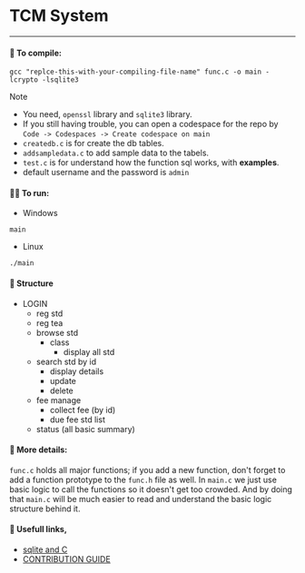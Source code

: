 # TCM System
***

#### 🤖 To compile:
```
gcc "replce-this-with-your-compiling-file-name" func.c -o main -lcrypto -lsqlite3
```

> [!NOTE]  
> - You need, ```openssl``` library and ```sqlite3``` library.
> - If you still having trouble, you can open a codespace for the repo by ```Code -> Codespaces -> Create codespace on main```
> - `createdb.c` is for create the db tables.
> - `addsampledata.c` to add sample data to the tabels.
> - `test.c` is for understand how the function sql works, with **examples**.
> - default username and the password is `admin`

#### 🏃‍♂️ To run:
- Windows
```
main
```
- Linux
```
./main
```

#### 🏢 Structure

- LOGIN
    - reg std
    - reg tea
    - browse std
      - class
        - display all std
    - search std by id
      - display details
      - update
      - delete
    - fee manage
      - collect fee (by id)
      - due fee std list
    - status (all basic summary)
  
#### 📜 More details:

`func.c` holds all major functions; if you add a new function, don't forget to add a function prototype to the `func.h` file as well.
In `main.c` we just use basic logic to call the functions so it doesn't get too crowded. And by doing that `main.c` will be much easier to read and understand the basic logic structure behind it.

#### 🔗 Usefull links,

- [sqlite and C](https://www.tutorialspoint.com/sqlite/sqlite_c_cpp.htm)
- [CONTRIBUTION GUIDE](.github/CONTRIBUTING.md)